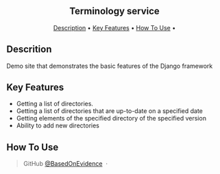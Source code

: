 
<h2 align="center">Terminology service</h2>

<p align="center">
  <a href="#descrition">Description</a> •
  <a href="#key-features">Key Features</a> •
  <a href="#how-to-use">How To Use</a> •
</p>


## Descrition

Demo site that demonstrates the basic features of the Django framework

## Key Features

* Getting a list of directories.
* Getting a list of directories that are up-to-date on a specified date
* Getting elements of the specified directory of the specified version
* Ability to add new directories

## How To Use


> GitHub [@BasedOnEvidence](https://github.com/BasedOnEvidence/) &nbsp;&middot;&nbsp;


